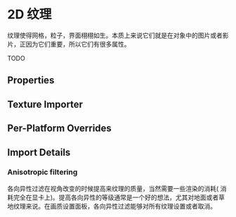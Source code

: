 # 2D 纹理

纹理使得网格，粒子，界面栩栩如生。本质上来说它们就是在对象中的图片或者影片，正因为它们重要，所以它们有很多属性。

TODO

## Properties

## Texture Importer

## Per-Platform Overrides

## Import Details
### Anisotropic filtering
各向异性过滤在视角改变的时候提高来纹理的质量，当然需要一些渲染的消耗( 消耗完全在显卡上)。提高各向异性的等级通常是一个好的想法，尤其对地面或者草地纹理来说。在画质设置面板，各向异性过滤能够对所有纹理设置或者取消。
